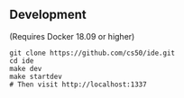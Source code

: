 ## Development

(Requires Docker 18.09 or higher)

```
git clone https://github.com/cs50/ide.git
cd ide
make dev
make startdev
# Then visit http://localhost:1337
```
